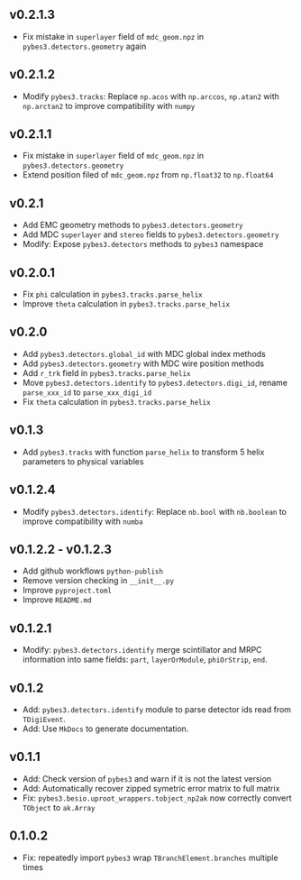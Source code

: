 ## v0.2.1.3
* Fix mistake in `superlayer` field of `mdc_geom.npz` in `pybes3.detectors.geometry` again

## v0.2.1.2
* Modify `pybes3.tracks`: Replace `np.acos` with `np.arccos`, `np.atan2` with `np.arctan2` to improve compatibility with `numpy`

## v0.2.1.1
* Fix mistake in `superlayer` field of `mdc_geom.npz` in `pybes3.detectors.geometry`
* Extend position filed of `mdc_geom.npz` from `np.float32` to `np.float64`

## v0.2.1
* Add EMC geometry methods to `pybes3.detectors.geometry`
* Add MDC `superlayer` and `stereo` fields to `pybes3.detectors.geometry`
* Modify: Expose `pybes3.detectors` methods to `pybes3` namespace

## v0.2.0.1
* Fix `phi` calculation in `pybes3.tracks.parse_helix`
* Improve `theta` calculation in `pybes3.tracks.parse_helix`

## v0.2.0
* Add `pybes3.detectors.global_id` with MDC global index methods
* Add `pybes3.detectors.geometry` with MDC wire position methods
* Add `r_trk` field in `pybes3.tracks.parse_helix`
* Move `pybes3.detectors.identify` to `pybes3.detectors.digi_id`, rename `parse_xxx_id` to `parse_xxx_digi_id`
* Fix `theta` calculation in `pybes3.tracks.parse_helix`

## v0.1.3
* Add `pybes3.tracks` with function `parse_helix` to transform 5 helix parameters to physical variables

## v0.1.2.4
* Modify `pybes3.detectors.identify`: Replace `nb.bool` with `nb.boolean` to improve compatibility with `numba`

## v0.1.2.2 - v0.1.2.3
* Add github workflows `python-publish`
* Remove version checking in `__init__.py`
* Improve `pyproject.toml`
* Improve `README.md`

## v0.1.2.1
* Modify: `pybes3.detectors.identify` merge scintillator and MRPC information into same fields: `part`, `layerOrModule`, `phiOrStrip`, `end`.

## v0.1.2
* Add: `pybes3.detectors.identify` module to parse detector ids read from `TDigiEvent`.
* Add: Use `MkDocs` to generate documentation.

## v0.1.1
* Add: Check version of `pybes3` and warn if it is not the latest version
* Add: Automatically recover zipped symetric error matrix to full matrix
* Fix: `pybes3.besio.uproot_wrappers.tobject_np2ak` now correctly convert `TObject` to `ak.Array`

## 0.1.0.2
* Fix: repeatedly import `pybes3` wrap `TBranchElement.branches` multiple times
